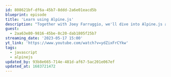 ```yaml
---
id: 808621bf-df6a-45b7-8ddd-2a6e01eacd5b
blueprint: episode
title: 'Learn using Alpine.js'
description: "Together with Joey Farruggio, we'll dive into Alpine.js and show you how to create a coffee-ordering app."
guest:
  - 2aa63e80-9816-45be-8c20-dab1805f25b7
streaming_date: '2023-05-17 15:00'
yt_link: 'https://www.youtube.com/watch?v=ydZixFrCYkw'
tags:
  - javascript
  - alpinejs
updated_by: 93b8e665-714e-481d-af67-5ac201e067ef
updated_at: 1683721472
---
```

